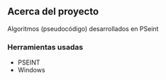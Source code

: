## **Acerca del proyecto**

Algoritmos (pseudocódigo) desarrollados en PSeint

### **Herramientas usadas** 

- PSEINT
- Windows
